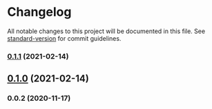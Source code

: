 # Changelog

All notable changes to this project will be documented in this file. See [standard-version](https://github.com/conventional-changelog/standard-version) for commit guidelines.

### [0.1.1](https://github.com/NOcooker/xpots/compare/v0.1.0...v0.1.1) (2021-02-14)

## [0.1.0](https://github.com/NOcooker/xpots/compare/v0.0.2...v0.1.0) (2021-02-14)

### 0.0.2 (2020-11-17)
